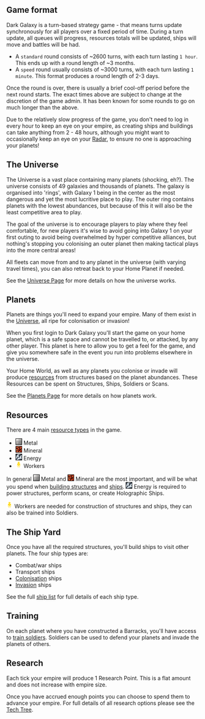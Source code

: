 ## Game format
Dark Galaxy is a turn-based strategy game - that means turns update synchronously for all players over a fixed period of time. During a turn update, all queues will progress, resources totals will be updated, ships will move and battles will be had.

* A `standard` round consists of ~2600 turns, with each turn lasting `1 hour`. This ends up with a round length of ~3 months.
* A `speed` round usually consists of ~3000 turns, with each turn lasting `1 minute`. This format produces a round length of 2-3 days.

Once the round is over, there is usually a brief cool-off period before the next round starts. The exact times above are subject to change at the discretion of the game admin. It has been known for some rounds to go on much longer than the above.

Due to the relatively slow progress of the game, you don't need to log in every hour to keep an eye on your empire, as creating ships and buildings can take anything from 2 - 48 hours, although you might want to occasionally keep an eye on your [Radar](/content/interface-gameplay/planets/communications/radar.md), to ensure no one is approaching your planets!



## The Universe

The Universe is a vast place containing many planets (shocking, eh?). The universe consists of 49 galaxies and thousands of planets. The galaxy is organised into 'rings', with Galaxy 1 being in the center as the most dangerous and yet the most lucritive place to play. The outer ring contains planets with the lowest abundances, but because of this it will also be the least competitive area to play.

The goal of the universe is to encourage players to play where they feel comfortable, for new players it's wise to avoid going into Galaxy 1 on your first outing to avoid being overwhelmed by hyper competitive alliances, but nothing's stopping you colonising an outer planet then making tactical plays into the more central areas!

All fleets can move from and to any planet in the universe (with varying travel times), you can also retreat back to your Home Planet if needed.

See the [Universe Page](/content/getting-started/core-concepts/the-universe.md) for more details on how the universe works.



## Planets
Planets are things you'll need to expand your empire. Many of them exist in the [Universe](/content/getting-started/universe.md), all ripe for colonisation or invasion!

When you first login to Dark Galaxy you'll start the game on your home planet, which is a safe space and cannot be travelled to, or attacked, by any other player. This planet is here to allow you to get a feel for the game, and give you somewhere safe in the event you run into problems elsewhere in the universe.

Your Home World, as well as any planets you colonise or invade will produce [resources](/content/reference/list-of-resources.md) from structures based on the planet abundances. These Resources can be spent on Structures, Ships, Soldiers or Scans.

See the [Planets Page](/content/getting-started/core-concepts/planets.md) for more details on how planets work.




## Resources
There are 4 main [resource types](/content/reference/list-of-resources.md) in the game.

* ![Metal][metal] Metal
* ![Mineral][mineral] Mineral
* ![Energy][energy] Energy
* ![Worker][worker] Workers

In general ![Metal][metal] Metal and ![Mineral][mineral] Mineral are the most important, and will be what you spend when [building structures](/content/interface-gameplay/planets/building.md) and [ships](/content/interface-gameplay/planets/ship-yard.md). ![Energy][energy] Energy is required to power structures, perform scans, or create Holographic Ships.

![Worker][worker] Workers are needed for construction of structures and ships, they can also be trained into Soldiers.


## The Ship Yard
Once you have all the required structures, you'll build ships to visit other planets. The four ship types are:

* Combat/war ships
* Transport ships
* [Colonisation](/content/getting-started/colonisation.md) ships
* [Invasion](/content/getting-started/invasion.md) ships

See the full [ship list](/content/reference/list-of-ships.md) for full details of each ship type.


## Training
On each planet where you have constructed a Barracks, you'll have access to [train soldiers](/content/interface-gameplay/planets/barracks.md). Soldiers can be used to defend your planets and invade the planets of others.


## Research
Each tick your empire will produce 1 Research Point. This is a flat amount and does not increase with empire size.

Once you have accrued enough points you can choose to spend them to advance your empire. For full details of all research options please see the [Tech Tree](/content/reference/tech-tree.md).


[metal]: /assets/resources/metal.gif "Metal"
[mineral]: /assets/resources/mineral.gif "Mineral"
[energy]: /assets/resources/energy.gif "Energy"
[ worker ]: /assets/resources/worker.gif "Worker"